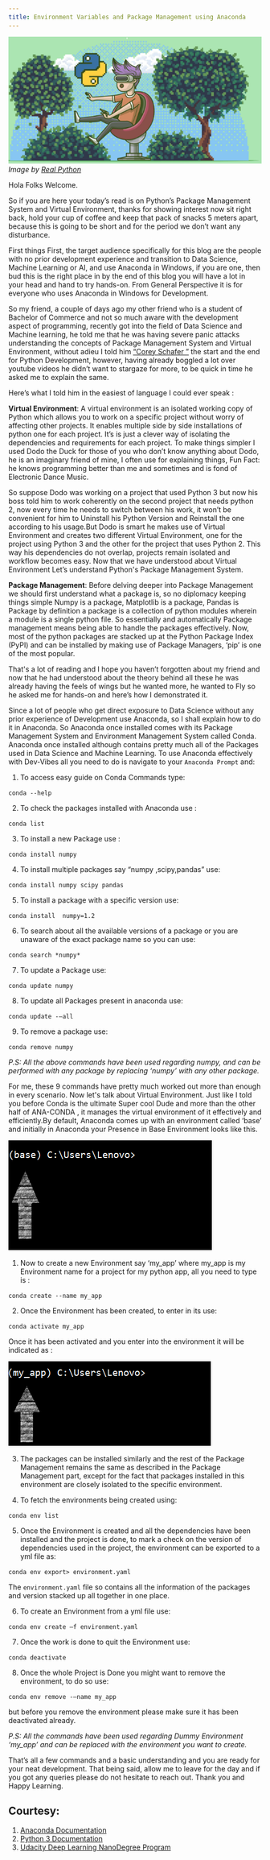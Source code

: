 ```yaml
---
title: Environment Variables and Package Management using Anaconda
---
```


![](https://github.com/mehra-deepak/blog/blob/gh-pages/img/Python%20Vnv.PNG)*Image by [Real Python](https://realpython.com/)* 

Hola Folks Welcome.

So if you are here your today’s read is on Python’s Package Management System and Virtual Environment, thanks for showing interest now sit right back, hold your cup of coffee and keep that pack of snacks 5 meters apart, because this is going to be short and for the period we don’t want any disturbance.

First things First, the target audience specifically for this blog are the people with no prior development experience and transition to
Data Science, Machine Learning or AI,  and use Anaconda in Windows, if you are one, then bud this is the right place in by the end of this
blog you will have a lot in your head and hand to try hands-on.
From General Perspective it is for everyone who uses Anaconda in Windows for Development.
 
So my friend, a couple of days ago my other friend who is a student of Bachelor of Commerce and not so much aware with the development
aspect of programming, recently got into the field of Data Science and Machine learning, he told me that he was having severe panic attacks
understanding the concepts of Package Management System and Virtual Environment, without adieu I told him [“Corey Schafer ”](https://coreyms.com/) the start and 
the end for Python Development, however, having already boggled a lot over youtube videos he didn’t want to stargaze for more, to be quick
in time he asked me to explain the same.

Here’s what I told him in the easiest of language I could ever speak :

__Virtual Environment__: A virtual environment is an isolated working copy of Python which allows you to 
work on a specific project without worry of affecting other projects. It enables multiple side by side
installations of python one for each project. It’s is just a clever way of isolating the dependencies
and requirements for each project.
To make things simpler I used Dodo the Duck for those of you who don’t know anything about Dodo, he is an imaginary friend of mine, I often use for explaining things, Fun Fact: he knows programming better than me and sometimes and is fond of Electronic Dance Music.

So suppose Dodo was working on a project that used Python 3 but now his boss told him to work coherently on the second project that needs python 2, now every time he needs to switch between his work, it won’t be convenient for him to Uninstall his Python Version and Reinstall the one according to his usage.But Dodo is smart he makes use of Virtual Environment and creates two different Virtual Environment, one for the project using Python 3 and the other for the project that uses Python 2.
This way his dependencies do not overlap, projects remain isolated and workflow becomes easy.
Now that we have understood about Virtual Environment Let’s understand Python's Package Management System.

__Package Management__: Before delving deeper into Package Management we should first understand what a package is, so no diplomacy keeping things simple Numpy is a package, Matplotlib is a package, Pandas is Package by definition a package is a collection of python modules wherein a module is a single python file.
So essentially and automatically Package management means being able to handle the packages effectively.
Now, most of the python packages are stacked up at the Python Package Index (PyPI) and can be installed by making use of Package Managers, ‘pip’ is one of the most popular.

That's a lot of reading and I hope you haven’t forgotten about my friend and now that he had understood about the theory behind all these he was already having the feels of wings but he wanted more, he wanted to Fly so he asked me for hands-on and here’s how I demonstrated it.

Since a lot of people who get direct exposure to Data Science without any prior experience of Development use Anaconda, so I shall explain how to do it in Anaconda.
So Anaconda once installed comes with its Package Management System and Environment Management System called Conda.
Anaconda once installed although contains pretty much all of the Packages used in Data Science and Machine Learning.
To use Anaconda effectively with Dev-Vibes all you need to do is navigate to your ```Anaconda Prompt``` and:

1) To access easy guide on Conda Commands type:
```
conda --help
```
2) To check the packages installed with Anaconda use :
```
conda list
```
3) To install a new Package  use :
```
conda install numpy
```
4) To install multiple packages say “numpy ,scipy,pandas” use:
```
conda install numpy scipy pandas
```
5) To install a package with a specific version use:
```
conda install  numpy=1.2
```
6) To search about all the available versions of a package or you are unaware of the exact package name so you can use:
```
conda search *numpy*
```
7) To update a Package use:
```
conda update numpy
```
8) To update all Packages present in anaconda use:
```
conda update -–all
```
9) To remove a package use:
```
conda remove numpy
```
*P.S: All the above commands have been used regarding numpy, and can be performed with any package by replacing ‘numpy’ with any other package.*

For me, these 9 commands have pretty much worked out more than enough in every scenario.
Now let's talk about Virtual Environment.
Just like I told you before Conda is the ultimate Super cool Dude and more than the other half of ANA-CONDA , it manages the virtual environment of it effectively and efficiently.By default, Anaconda comes up with an environment called ‘base’ and initially in Anaconda your Presence in Base Environment looks like this.

![](https://github.com/mehra-deepak/blog/blob/gh-pages/img/anaocnda.PNG)

1) Now to create a new Environment say ‘my_app’ where my_app is my Environment name for a project for my python app, all you need to type is :

```
conda create --name my_app
```
2) Once the Environment has been created, to enter in its use:
```
conda activate my_app
```
Once it has been activated and you enter into the environment it will be indicated as :

![](https://github.com/mehra-deepak/blog/blob/gh-pages/img/anaconda2.PNG)

3) The packages can be installed similarly and the rest of the Package Management remains the same as described in the Package Management part, except for the fact that packages installed in this environment are closely isolated to the specific environment.

4) To fetch the environments being created using:
```
conda env list
```
5) Once the Environment is created and all the dependencies have been installed and the project is done, to mark a check on the version of dependencies used in the project, the environment can be exported to a yml file as:
```
conda env export> environment.yaml
```
The ```environment.yaml``` file so contains all the information of the packages and version stacked up all together in one place.

6) To create an Environment from a yml file use:
```
conda env create –f environment.yaml
```
7) Once the work is done to quit the Environment use:
```
conda deactivate
```
8) Once the whole Project is Done you might want to remove the environment, to do so use:
```
conda env remove -–name my_app
```
but before you remove the environment please make sure it has been deactivated already.

*P.S: All the commands have been used regarding Dummy Environment ‘my_app’ and can be replaced with the environment you want to create.*

That’s all a few commands and a basic understanding and you are ready for your neat development.
That being said, allow me to leave for the day and if you got any queries please do not hesitate to reach out.
Thank you and Happy Learning.

Courtesy: 
---------
1) [Anaconda Documentation](https://docs.anaconda.com/)
2) [Python 3 Documentation](https://docs.python.org/3/tutorial/venv.html)
3) [Udacity Deep Learning NanoDegree Program](https://www.udacity.com/course/deep-learning-nanodegree--nd101)



